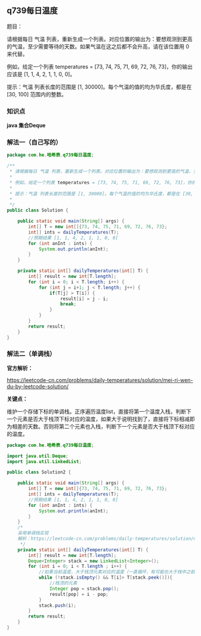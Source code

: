 ## q739每日温度

题目：

请根据每日 气温 列表，重新生成一个列表。对应位置的输出为：要想观测到更高的气温，至少需要等待的天数。如果气温在这之后都不会升高，请在该位置用 0 来代替。

例如，给定一个列表 temperatures = [73, 74, 75, 71, 69, 72, 76, 73]，你的输出应该是 [1, 1, 4, 2, 1, 1, 0, 0]。

提示：气温 列表长度的范围是 [1, 30000]。每个气温的值的均为华氏度，都是在 [30, 100] 范围内的整数。



### 知识点

**java 集合Deque**



### 解法一（自己写的）



```java
package com.he.哈希表.q739每日温度;

/**
 * 请根据每日 气温 列表，重新生成一个列表。对应位置的输出为：要想观测到更高的气温，至少需要等待的天数。如果气温在这之后都不会升高，请在该位置用 0 来代替。
 *
 * 例如，给定一个列表 temperatures = [73, 74, 75, 71, 69, 72, 76, 73]，你的输出应该是 [1, 1, 4, 2, 1, 1, 0, 0]。
 *
 * 提示：气温 列表长度的范围是 [1, 30000]。每个气温的值的均为华氏度，都是在 [30, 100] 范围内的整数。
 *
 */
public class Solution {

    public static void main(String[] args) {
        int[] T = new int[]{73, 74, 75, 71, 69, 72, 76, 73};
        int[] ints = dailyTemperatures(T);
        //预期结果 [1, 1, 4, 2, 1, 1, 0, 0]
        for (int anInt : ints) {
            System.out.println(anInt);
        }
    }

    private static int[] dailyTemperatures(int[] T) {
        int[] result = new int[T.length];
        for (int i = 0; i < T.length; i++) {
            for (int j = i+1; j < T.length; j++) {
                if(T[j] > T[i]) {
                    result[i] = j - i;
                    break;
                }
            }
        }
        return result;
    }
}
```



### 解法二（单调栈）

**官方解析：**

https://leetcode-cn.com/problems/daily-temperatures/solution/mei-ri-wen-du-by-leetcode-solution/



**关键点：**

维护一个存储下标的单调栈。正序遍历温度list，直接将第一个温度入栈，判断下一个元素是否大于栈顶下标对应的温度，如果大于说明找到了，直接将下标相减即为相差的天数。否则将第二个元素也入栈，判断下一个元素是否大于栈顶下标对应的温度。

```java
package com.he.哈希表.q739每日温度;

import java.util.Deque;
import java.util.LinkedList;

public class Solution2 {

    public static void main(String[] args) {
        int[] T = new int[]{73, 74, 75, 71, 69, 72, 76, 73};
        int[] ints = dailyTemperatures(T);
        //预期结果 [1, 1, 4, 2, 1, 1, 0, 0]
        for (int anInt : ints) {
            System.out.println(anInt);
        }
    }
    /*
    采用单调栈实现
    解析：https://leetcode-cn.com/problems/daily-temperatures/solution/mei-ri-wen-du-by-leetcode-solution/
     */
    private static int[] dailyTemperatures(int[] T) {
        int[] result = new int[T.length];
        Deque<Integer> stack = new LinkedList<Integer>();
        for (int i = 0; i < T.length ; i++) {
            //如果当前温度，大于栈顶元素对应的温度（一直循环，有可能也大于栈中之前下标对应的问题）
            while (!stack.isEmpty() && T[i]> T[stack.peek()]){
                //栈顶的元素
                Integer pop = stack.pop();
                result[pop] = i - pop;
            }
            stack.push(i);
        }
        return result;
    }
}

```

